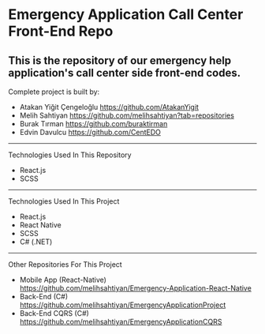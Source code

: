 # Emergency Application Call Center Front-End Repo
This is the repository of our emergency help application's call center side front-end codes.  
---
Complete project is built by:
- Atakan Yiğit Çengeloğlu   https://github.com/AtakanYigit
- Melih Sahtiyan            https://github.com/melihsahtiyan?tab=repositories
- Burak Tırman              https://github.com/buraktirman
- Edvin Davulcu             https://github.com/CentEDO
---
Technologies Used In This Repository
- React.js
- SCSS
---
Technologies Used In This Project
- React.js
- React Native
- SCSS
- C# (.NET)
---
Other Repositories For This Project
- Mobile App (React-Native) https://github.com/melihsahtiyan/Emergency-Application-React-Native
- Back-End (C#)             https://github.com/melihsahtiyan/EmergencyApplicationProject
- Back-End CQRS (C#)        https://github.com/melihsahtiyan/EmergencyApplicationCQRS
